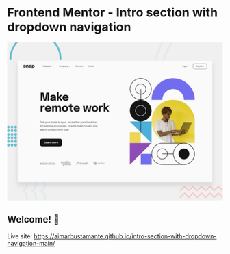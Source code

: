 # Frontend Mentor - Intro section with dropdown navigation

![Design preview for the Intro section with dropdown navigation coding challenge](./design/desktop-preview.jpg)

## Welcome! 👋

Live site: https://aimarbustamante.github.io/intro-section-with-dropdown-navigation-main/
